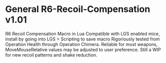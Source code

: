# General R6-Recoil-Compensation v1.01
R6 Recoil Compensation Macro in Lua
Compatible with LGS enabled mice, install by going into LGS > Scripting to save macro
Rigoriously tested from Operation Health through Operation Chimera. Reliable for most weapons, MoveMouseRelative values may be adjusted to user preference. Still a WIP for new recoil patterns and shake reduction.
